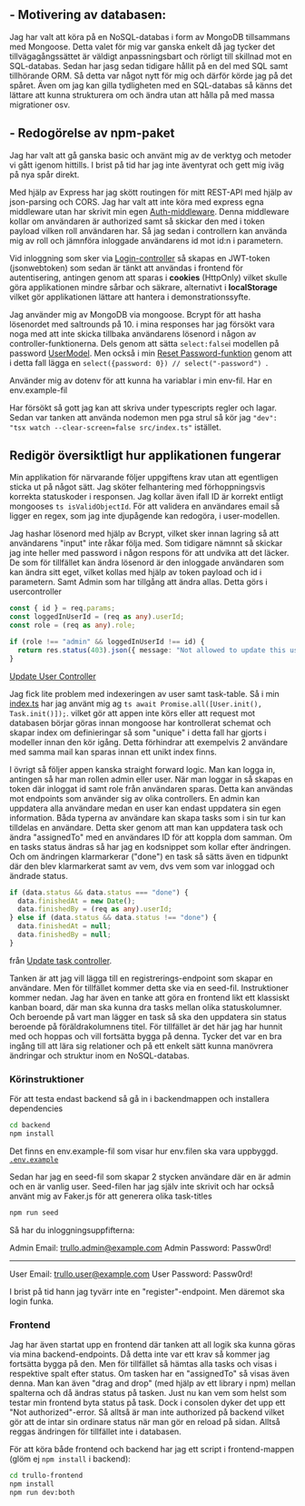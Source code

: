 ## - Motivering av databasen:

Jag har valt att köra på en NoSQL-databas i form av MongoDB tillsammans med Mongoose. Detta valet för mig var ganska enkelt då jag tycker det tillvägagångssättet är väldigt anpassningsbart och rörligt till skillnad mot en SQL-databas. Sedan har jasg sedan tidigare hållit på en del med SQL samt tillhörande ORM. Så detta var något nytt för mig och därför körde jag på det spåret. Även om jag kan gilla tydligheten med en SQL-databas så känns det lättare att kunna strukturera om och ändra utan att hålla på med massa migrationer osv.

## - Redogörelse av npm-paket

Jag har valt att gå ganska basic och använt mig av de verktyg och metoder vi gått igenom hittills. I brist på tid har jag inte äventyrat och gett mig iväg på nya spår direkt.

Med hjälp av Express har jag skött routingen för mitt REST-API med hjälp av json-parsing och CORS. Jag har valt att inte köra med express egna middleware utan har skrivit min egen [Auth-middleware](./backend/src/middleware/auth.ts). Denna middleware kollar om användaren är authorized samt så skickar den med i token payload vilken roll användaren har. Så jag sedan i controllern kan använda mig av roll och jämnföra inloggade användarens id mot id:n i parametern.

Vid inloggning som sker via [Login-controller](./backend/src/controllers/authController.ts) så skapas en JWT-token (jsonwebtoken) som sedan är tänkt att användas i frontend för autentisering, antingen genom att sparas i **cookies** (HttpOnly) vilket skulle göra applikationen mindre sårbar och säkrare, alternativt i **localStorage** vilket gör applikationen lättare att hantera i demonstrationssyfte.

Jag använder mig av MongoDB via mongoose.
Bcrypt för att hasha lösenordet med saltrounds på 10. i mina responses har jag försökt vara noga med att inte skicka tillbaka användarens lösenord i någon av controller-funktionerna. Dels genom att sätta `select:false`i modellen på password [UserModel](./backend/src/models/userModel.ts). Men också i min [Reset Password-funktion](./backend/src/controllers/userControllers.ts) genom att i detta fall lägga en `select({password: 0}) // select("-password") `.

Använder mig av dotenv för att kunna ha variablar i min env-fil. Har en env.example-fil

Har försökt så gott jag kan att skriva under typescripts regler och lagar. Sedan var tanken att använda nodemon men pga strul så kör jag `"dev": "tsx watch --clear-screen=false src/index.ts"` istället.

## Redigör översiktligt hur applikationen fungerar

Min applikation för närvarande följer uppgiftens krav utan att egentligen sticka ut på något sätt. Jag sköter felhantering med förhoppningsvis korrekta statuskoder i responsen. Jag kollar även ifall ID är korrekt entligt mongooses `ts isValidObjectId`. För att validera en användares email så ligger en regex, som jag inte djupågende kan redogöra, i user-modellen.

Jag hashar lösenord med hjälp av Bcrypt, vilket sker innan lagring så att användarens "input" inte råkar följa med. Som tidigare nämnnt så skickar jag inte heller med password i någon respons för att undvika att det läcker. De som för tillfället kan ändra lösenord är den inloggade användaren som kan ändra sitt eget, vilket kollas med hjälp av token payload och id i parametern. Samt Admin som har tillgång att ändra allas. Detta görs i usercontroller

```ts
const { id } = req.params;
const loggedInUserId = (req as any).userId;
const role = (req as any).role;

if (role !== "admin" && loggedInUserId !== id) {
  return res.status(403).json({ message: "Not allowed to update this user" });
}
```

[Update User Controller](./backend/src/controllers/userControllers.ts)

Jag fick lite problem med indexeringen av user samt task-table. Så i min [index.ts](./backend/src/index.ts) har jag använt mig ag `ts await Promise.all([User.init(), Task.init()]);`. vilket gör att appen inte körs eller att request mot databasen börjar göras innan mongoose har kontrollerat schemat och skapar index om definieringar så som "unique" i detta fall har gjorts i modeller innan den kör igång. Detta förhindrar att exempelvis 2 användare med samma mail kan sparas innan ett unikt index finns.

I övrigt så följer appen kanska straight forward logic. Man kan logga in, antingen så har man rollen admin eller user. När man loggar in så skapas en token där inloggat id samt role från användaren sparas. Detta kan användas mot endpoints som använder sig av olika controllers. En admin kan uppdatera alla användare medan en user kan endast uppdatera sin egen information. Båda typerna av användare kan skapa tasks som i sin tur kan tilldelas en användare. Detta sker genom att man kan uppdatera task och ändra "assignedTo" med en användares ID för att koppla dom samman. Om en tasks status ändras så har jag en kodsnippet som kollar efter ändringen. Och om ändringen klarmarkerar ("done") en task så sätts även en tidpunkt där den blev klarmarkerat samt av vem, dvs vem som var inloggad och ändrade status.

```ts
if (data.status && data.status === "done") {
  data.finishedAt = new Date();
  data.finishedBy = (req as any).userId;
} else if (data.status && data.status !== "done") {
  data.finishedAt = null;
  data.finishedBy = null;
}
```

från [Update task controller](./backend/src/controllers/taskControllers.ts).

Tanken är att jag vill lägga till en registrerings-endpoint som skapar en användare. Men för tillfället kommer detta ske via en seed-fil. Instruktioner kommer nedan. Jag har även en tanke att göra en frontend likt ett klassiskt kanban board, där man ska kunna dra tasks mellan olika statuskolumner. Och beroende på vart man lägger en task så ska den uppdatera sin status beroende på föräldrakolumnens titel. För tillfället är det här jag har hunnit med och hoppas och vill fortsätta bygga på denna. Tycker det var en bra ingång till att lära sig relationer och på ett enkelt sätt kunna manövrera ändringar och struktur inom en NoSQL-databas.

### Körinstruktioner

För att testa endast backend så gå in i backendmappen och installera dependencies

```bash
cd backend
npm install
```

Det finns en env.example-fil som visar hur env.filen ska vara uppbyggd. [`.env.example`](./.env.example)

Sedan har jag en seed-fil som skapar 2 stycken användare där en är admin och en är vanlig user. Seed-filen har jag själv inte skrivit och har också använt mig av Faker.js för att generera olika task-titles

```bash
npm run seed
```

Så har du inloggningsuppfifterna:

Admin Email: trullo.admin@example.com
Admin Password: Passw0rd!

---

User Email: trullo.user@example.com
User Password: Passw0rd!

I brist på tid hann jag tyvärr inte en "register"-endpoint. Men däremot ska login funka.

### Frontend

Jag har även startat upp en frontend där tanken att all logik ska kunna göras via mina backend-endpoints. Då detta inte var ett krav så kommer jag fortsätta bygga på den. Men för tillfället så hämtas alla tasks och visas i respektive spalt efter status. Om tasken har en "assignedTo" så visas även denna. Man kan även "drag and drop" (med hjälp av ett library i npm) mellan spalterna och då ändras status på tasken. Just nu kan vem som helst som testar min frontend byta status på task. Dock i consolen dyker det upp ett "Not authorized"-error. Så alltså är man inte authorized på backend vilket gör att de intar sin ordinare status när man gör en reload på sidan. Alltså reggas ändringen för tillfället inte i databasen.

För att köra både frontend och backend har jag ett script i frontend-mappen (glöm ej `npm install` i backend):

```bash
cd trullo-frontend
npm install
npm run dev:both
```
